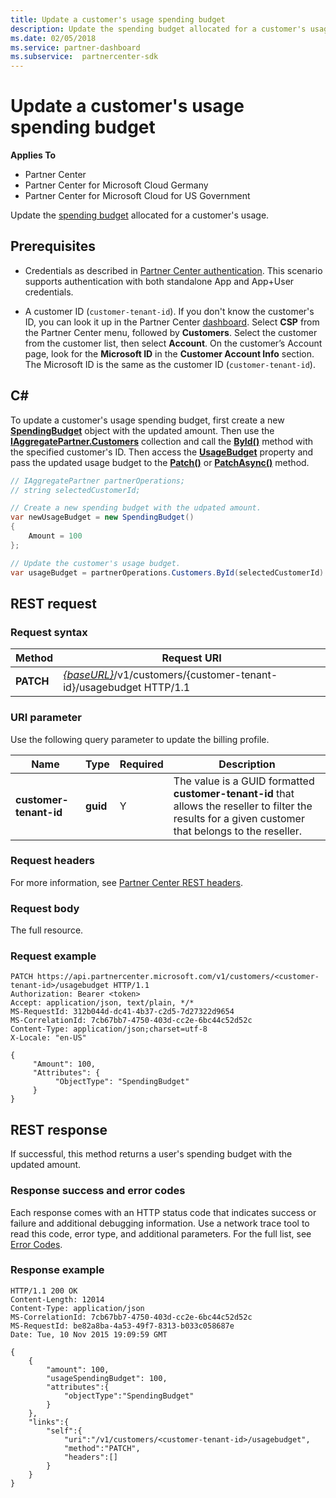 ```yaml
---
title: Update a customer's usage spending budget
description: Update the spending budget allocated for a customer's usage.
ms.date: 02/05/2018
ms.service: partner-dashboard
ms.subservice:  partnercenter-sdk
---
```


# Update a customer's usage spending budget

**Applies To**

- Partner Center
- Partner Center for Microsoft Cloud Germany
- Partner Center for Microsoft Cloud for US Government

Update the [spending budget](customer-usage-resources.md#customerusagesummary)
allocated for a customer's usage.

## Prerequisites

- Credentials as described in [Partner Center authentication](partner-center-authentication.md). This scenario supports authentication with both standalone App and App+User credentials.

- A customer ID (`customer-tenant-id`). If you don't know the customer's ID, you can look it up in the Partner Center [dashboard](https://partner.microsoft.com/dashboard). Select **CSP** from the Partner Center menu, followed by **Customers**. Select the customer from the customer list, then select **Account**. On the customer’s Account page, look for the **Microsoft ID** in the **Customer Account Info** section. The Microsoft ID is the same as the customer ID  (`customer-tenant-id`).

## C\#

To update a customer's usage spending budget, first create a new
[**SpendingBudget**](https://docs.microsoft.com/dotnet/api/microsoft.store.partnercenter.models.usage.spendingbudget) object with the updated amount. Then use the
[**IAggregatePartner.Customers**](https://docs.microsoft.com/dotnet/api/microsoft.store.partnercenter.customers.icustomercollection) collection and call the [**ById()**](https://docs.microsoft.com/dotnet/api/microsoft.store.partnercenter.customers.icustomercollection.byid)
method with the specified customer's ID. Then access the [**UsageBudget**](https://docs.microsoft.com/dotnet/api/microsoft.store.partnercenter.customers.icustomer.usagebudget)
property and pass the updated usage budget to the [**Patch()**](https://docs.microsoft.com/dotnet/api/microsoft.store.partnercenter.usage.icustomerusagespendingbudget.patch) or
[**PatchAsync()**](https://docs.microsoft.com/dotnet/api/microsoft.store.partnercenter.usage.icustomerusagespendingbudget.patchasync) method.

``` csharp
// IAggregatePartner partnerOperations;
// string selectedCustomerId;

// Create a new spending budget with the udpated amount.
var newUsageBudget = new SpendingBudget()
{
    Amount = 100
};

// Update the customer's usage budget.
var usageBudget = partnerOperations.Customers.ById(selectedCustomerId).UsageBudget.Patch(newUsageBudget);
```

## REST request

### Request syntax

| Method    | Request URI                                                                                             |
|-----------|---------------------------------------------------------------------------------------------------------|
| **PATCH** | [*{baseURL}*](partner-center-rest-urls.md)/v1/customers/{customer-tenant-id}/usagebudget  HTTP/1.1 |

### URI parameter

Use the following query parameter to update the billing profile.

| Name                   | Type     | Required | Description                                                                                                                                            |
|------------------------|----------|----------|--------------------------------------------------------------------------------------------------------------------------------------------------------|
| **customer-tenant-id** | **guid** | Y        | The value is a GUID formatted **customer-tenant-id** that allows the reseller to filter the results for a given customer that belongs to the reseller. |

### Request headers

For more information, see [Partner Center REST headers](headers.md).

### Request body

The full resource.

### Request example

```http
PATCH https://api.partnercenter.microsoft.com/v1/customers/<customer-tenant-id>/usagebudget HTTP/1.1
Authorization: Bearer <token>
Accept: application/json, text/plain, */*
MS-RequestId: 312b044d-dc41-4b37-c2d5-7d27322d9654
MS-CorrelationId: 7cb67bb7-4750-403d-cc2e-6bc44c52d52c
Content-Type: application/json;charset=utf-8
X-Locale: "en-US"

{
     "Amount": 100,
     "Attributes": {
          "ObjectType": "SpendingBudget"
     }
}
```

## REST response

If successful, this method returns a user's spending budget with the updated amount.

### Response success and error codes

Each response comes with an HTTP status code that indicates success or failure and additional debugging information. Use a network trace tool to read this code, error type, and additional parameters. For the full list, see [Error Codes](error-codes.md).

### Response example

```http
HTTP/1.1 200 OK
Content-Length: 12014
Content-Type: application/json
MS-CorrelationId: 7cb67bb7-4750-403d-cc2e-6bc44c52d52c
MS-RequestId: be82a8ba-4a53-49f7-8313-b033c058687e
Date: Tue, 10 Nov 2015 19:09:59 GMT

{
    {
        "amount": 100,
        "usageSpendingBudget": 100,
        "attributes":{
            "objectType":"SpendingBudget"
        }
    },
    "links":{
        "self":{
            "uri":"/v1/customers/<customer-tenant-id>/usagebudget",
            "method":"PATCH",
            "headers":[]
        }
    }
}
```
